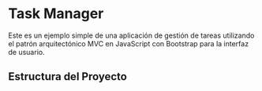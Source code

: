# Task Manager

Este es un ejemplo simple de una aplicación de gestión de tareas utilizando el patrón arquitectónico MVC en JavaScript con Bootstrap para la interfaz de usuario.

## Estructura del Proyecto

